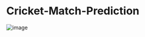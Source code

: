# Cricket-Match-Prediction

![image](https://github.com/ShubhamNagare7/Cricket-Match-Winning-Prediction/assets/73655152/cae85b18-8e3a-4521-9bb5-0b78ed3e8928)
